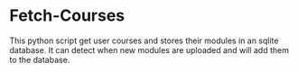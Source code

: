 # Fetch-Courses
This python script get user courses and stores their modules in an sqlite database. It can detect when new modules are uploaded and will add them to the database.

